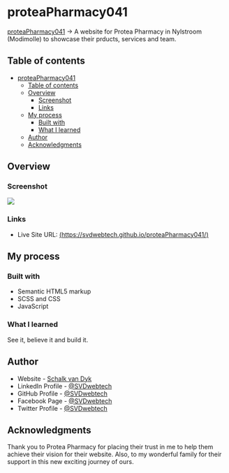 # proteaPharmacy041

[proteaPharmacy041](https://svdwebtech.github.io/proteaPharmacy041/) &rarr; A website for Protea
    Pharmacy in Nylstroom (Modimolle) to showcase their prducts, services and team.

## Table of contents

- [proteaPharmacy041](#proteapharmacy041)
  - [Table of contents](#table-of-contents)
  - [Overview](#overview)
    - [Screenshot](#screenshot)
    - [Links](#links)
  - [My process](#my-process)
    - [Built with](#built-with)
    - [What I learned](#what-i-learned)
  - [Author](#author)
  - [Acknowledgments](#acknowledgments)

## Overview

### Screenshot

![](./img/backgroundImages/ScreenShotProteaPharmacy041.jpg)

### Links

- Live Site URL: [(https://svdwebtech.github.io/proteaPharmacy041/)](https://svdwebtech.github.io/proteaPharmacy041/)

## My process

### Built with

- Semantic HTML5 markup
- SCSS and CSS
- JavaScript

### What I learned

See it, believe it and build it.

## Author

- Website - [Schalk van Dyk](https://www.schalkvandyk.com)
- LinkedIn Profile - [@SVDwebtech](https://www.linkedin.com/in/SVDwebtech/)
- GitHub Profile - [@SVDwebtech](https://github.com/SVDwebtech/)
- Facebook Page - [@SVDwebtech](https://web.facebook.com/SVDwebtech/)
- Twitter Profile - [@SVDwebtech](https://twitter.com/SVDwebtech/)

## Acknowledgments

Thank you to Protea Pharmacy for placing their trust in me to help them achieve their vision for their website.  Also, to my wonderful family for their support in this new exciting journey of ours.  